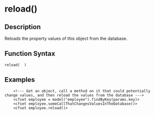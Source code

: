 # reload()

## Description
Reloads the property values of this object from the database.

## Function Syntax
	reload(  )



## Examples
	
		<!--- Get an object, call a method on it that could potentially change values, and then reload the values from the database --->
		<cfset employee = model("employee").findByKey(params.key)>
		<cfset employee.someCallThatChangesValuesInTheDatabase()>
		<cfset employee.reload()>
